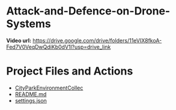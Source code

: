 # Attack-and-Defence-on-Drone-Systems
**Video url:**
  https://drive.google.com/drive/folders/11eVIX8fkoA-Fed7V0VeqDwQdiKb0dV1l?usp=drive_link

# Project Files and Actions
- [CityParkEnvironmentCollec](CityParkEnvironmentCollec) 
- [README.md](README.md) 
- [settings.json](settings.json) 
